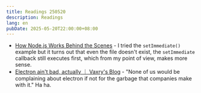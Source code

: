 ```yaml
---
title: Readings 250520
description: Readings
lang: en
pubDate: 2025-05-20T22:00:00+08:00
---
```


- [How Node.js Works Behind the Scenes](https://www.deepintodev.com/blog/how-nodejs-works-behind-the-scenes) - I tried the `setImmediate()` example but it turns out that even the file doesn't exist, the `setImmediate` callback still executes first, which from my point of view, makes more sense.
- [Electron ain't bad, actually ｜ Vaxry's Blog](https://blog.vaxry.net/articles/2025-electronAintBad) - "None of us would be complaining about electron if not for the garbage that companies make with it." Ha ha.
